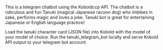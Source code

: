 This is a telegram chatbot using the Koboldccp API. The chatbot is a ridiculous and fun Tanuki (magical Japanese racoon dog) who imbibes in sake, performs magic and loves a joke. Tanuki bot is great for entertaining Japanese or English language practice!

Load the tanuki character card (JSON file) into Kobold with the model of your model of choice. Run the tanuki_telegram_bot locally and serve Kobold API output to your telegram bot account.